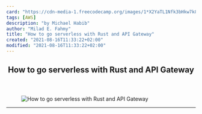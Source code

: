 ```yaml
---
card: "https://cdn-media-1.freecodecamp.org/images/1*X2YaTL1Nfk3bHkw7k8Y30w.jpeg"
tags: [AWS]
description: "by Michael Habib"
author: "Milad E. Fahmy"
title: "How to go serverless with Rust and API Gateway"
created: "2021-08-16T11:33:22+02:00"
modified: "2021-08-16T11:33:22+02:00"
---
```

<div class="site-wrapper">
<main id="site-main" class="site-main outer">
<div class="inner">
<article class="post-full post tag-aws tag-rust tag-aws-lambda tag-technology tag-serverless ">
<header class="post-full-header">
<h1 class="post-full-title">How to go serverless with Rust and API Gateway</h1>
</header>
<figure class="post-full-image">
<picture>
<source media="(max-width: 700px)" sizes="1px" srcset="data:image/gif;base64,R0lGODlhAQABAIAAAAAAAP///yH5BAEAAAAALAAAAAABAAEAAAIBRAA7 1w">
<source media="(min-width: 701px)" sizes="(max-width: 800px) 400px,
(max-width: 1170px) 700px,
1400px" srcset="https://cdn-media-1.freecodecamp.org/images/1*X2YaTL1Nfk3bHkw7k8Y30w.jpeg 300w,
https://cdn-media-1.freecodecamp.org/images/1*X2YaTL1Nfk3bHkw7k8Y30w.jpeg 600w,
https://cdn-media-1.freecodecamp.org/images/1*X2YaTL1Nfk3bHkw7k8Y30w.jpeg 1000w,
https://cdn-media-1.freecodecamp.org/images/1*X2YaTL1Nfk3bHkw7k8Y30w.jpeg 2000w">
<img onerror="this.style.display='none'" src="https://cdn-media-1.freecodecamp.org/images/1*X2YaTL1Nfk3bHkw7k8Y30w.jpeg" alt="How to go serverless with Rust and API Gateway">
</picture>
</figure>
<section class="post-full-content">
<div class="post-content medium-migrated-article">
</div>
<hr>
</section>
</article>
</div>
</main>
</div>
<!-- Google Tag Manager (noscript) -->
<!-- End Google Tag Manager (noscript) -->
